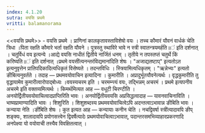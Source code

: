 ```yaml
---
index: 4.1.20
sutra: वयसि प्रथमे
vritti: balamanorama
---
```


<<वयसि प्रथमे>> - वयसि प्रथमे । प्राणिनां कालकृतावस्ताविशेषो वयः । तच्च कौमारं यौवनं वार्धकं चेति त्रिधा ।पिता रक्षति कौमारे भर्ता रक्षति यौवने । पुत्रस्तु स्थाविरे भावे न स्त्री स्वातन्त्रयमर्हति॥॑ इति दर्शनात् । चतुर्विधं वय इत्यन्ये ।आद्ये वयसि नाधीतं द्वितीये नार्जितं धनम् । तृतीये न तपस्तप्तं चतुर्थे किं करिष्यति॥॑ इति दर्शनात् ।प्रथमे वयसी॑त्यनन्तरंविद्यमाना॑दिति शेषः । "अजाद्यतष्टाप्" इत्यतोऽत इत्यनुवृत्तेन प्रातिपदिकादित्यधिकृतं विसेष्यते । तदन्तविधिः । स्त्रियामित्यधिकृतम् । "ऋन्नेभ्यः" इत्यतो ङीबित्यनुवर्तते । तदाह — प्रथमवयोवाचिन इत्यादिना । कुमारीति । अप्रादुर्भूतयौवनेत्यर्थः । वृद्धकुमारीति तु वृद्धायामेव कुमारीत्वारोपाद्बोध्यः ।वयस्यचरम इति । चरमम्न्त्यं वयः, तद्भिन्नम् अचरमं । प्रथमे इत्यपनीय अचरमे इति वक्तव्यमित्यर्थः । किमर्थमित्यत आह — वधूटी चिरण्टीति । अनयोर्द्वितीयवयोवाचित्वादप्राप्तिरिति भावः । अनयोर्द्वितीयवयसि अप्रसिद्धत्वादाह — यावनवाचिनाविति । भाष्यप्रामाण्यादिति भावः । शिशुरिति । शिशुशब्दस्य प्रथमवयोवाचित्वेऽपि अदन्तत्वाऽभावान्न ङीबिति भावः । कन्याया नेति ।ङी॑बिति शेषः । कुत इत्यत आह — कन्यायाः कनीन चेति । नचद्विवर्षा स्त्री॑त्यादावपि ङीप् शङ्क्यः, शालादावपि प्रयोगसत्त्वेन द्विवर्षेत्यादेः प्रथमयोवाचित्वाऽभावात्, पदान्तरसमभिव्याहारप्रकरणादि अनपेक्ष्या यो वयोवाची तस्यैव विवक्षितत्वात् ।
